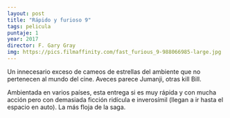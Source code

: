 ```yaml
---
layout: post
title: "Rápido y furioso 9"
tags: pelicula
puntaje: 1
year: 2017
director: F. Gary Gray
img: https://pics.filmaffinity.com/fast_furious_9-988066985-large.jpg
---
```


Un innecesario exceso de cameos de estrellas del ambiente que no pertenecen al mundo del cine. Aveces parece Jumanji, otras kill Bill. 

Ambientada en varios países, esta entrega si es muy rápida y con mucha acción pero con demasiada ficción ridícula e inverosímil (llegan a ir hasta el espacio en auto). La más floja de la saga.
